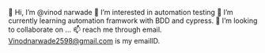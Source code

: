 👋 Hi, I’m @vinod narwade
👀 I’m interested in automation testing
🌱 I’m currently learning automation framwork with BDD and cypress.
💞️ I’m looking to collaborate on ...
📫 reach me through email. Vinodnarwade2598@gmail.com is my emailID.
